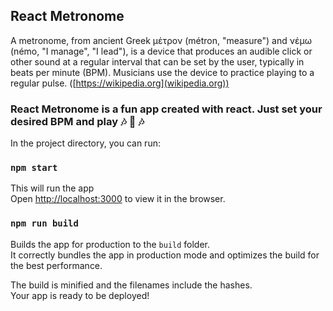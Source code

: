 ## React Metronome

A metronome, from ancient Greek μέτρον (métron, "measure") and νέμω (némo, "I manage", "I lead"), is a device that produces an audible click or other sound at a regular interval that can be set by the user, typically in beats per minute (BPM). Musicians use the device to practice playing to a regular pulse. ([https://wikipedia.org](wikipedia.org))

### React Metronome is a fun app created with react. Just set your desired BPM and play 🎶 🎵 🎶

In the project directory, you can run:

### `npm start`

This will run the app<br>
Open [http://localhost:3000](http://localhost:3000) to view it in the browser.

### `npm run build`

Builds the app for production to the `build` folder.<br>
It correctly bundles the app in production mode and optimizes the build for the best performance.

The build is minified and the filenames include the hashes.<br>
Your app is ready to be deployed!
